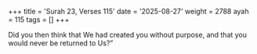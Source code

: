 +++
title = 'Surah 23, Verses 115'
date = '2025-08-27'
weight = 2788
ayah = 115
tags = []
+++

Did you then think that We had created you without purpose, and that you would never be returned to Us?”